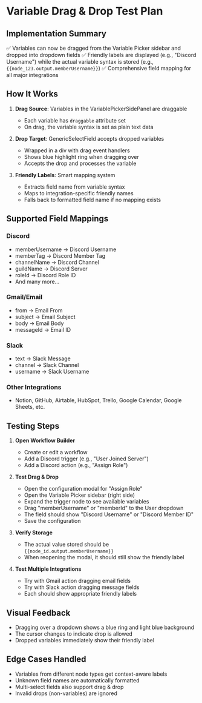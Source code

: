 # Variable Drag & Drop Test Plan

## Implementation Summary
✅ Variables can now be dragged from the Variable Picker sidebar and dropped into dropdown fields
✅ Friendly labels are displayed (e.g., "Discord Username") while the actual variable syntax is stored (e.g., `{{node_123.output.memberUsername}}`)
✅ Comprehensive field mapping for all major integrations

## How It Works

1. **Drag Source**: Variables in the VariablePickerSidePanel are draggable
   - Each variable has `draggable` attribute set
   - On drag, the variable syntax is set as plain text data

2. **Drop Target**: GenericSelectField accepts dropped variables
   - Wrapped in a div with drag event handlers
   - Shows blue highlight ring when dragging over
   - Accepts the drop and processes the variable

3. **Friendly Labels**: Smart mapping system
   - Extracts field name from variable syntax
   - Maps to integration-specific friendly names
   - Falls back to formatted field name if no mapping exists

## Supported Field Mappings

### Discord
- memberUsername → Discord Username
- memberTag → Discord Member Tag
- channelName → Discord Channel
- guildName → Discord Server
- roleId → Discord Role ID
- And many more...

### Gmail/Email
- from → Email From
- subject → Email Subject
- body → Email Body
- messageId → Email ID

### Slack
- text → Slack Message
- channel → Slack Channel
- username → Slack Username

### Other Integrations
- Notion, GitHub, Airtable, HubSpot, Trello, Google Calendar, Google Sheets, etc.

## Testing Steps

1. **Open Workflow Builder**
   - Create or edit a workflow
   - Add a Discord trigger (e.g., "User Joined Server")
   - Add a Discord action (e.g., "Assign Role")

2. **Test Drag & Drop**
   - Open the configuration modal for "Assign Role"
   - Open the Variable Picker sidebar (right side)
   - Expand the trigger node to see available variables
   - Drag "memberUsername" or "memberId" to the User dropdown
   - The field should show "Discord Username" or "Discord Member ID"
   - Save the configuration

3. **Verify Storage**
   - The actual value stored should be `{{node_id.output.memberUsername}}`
   - When reopening the modal, it should still show the friendly label

4. **Test Multiple Integrations**
   - Try with Gmail action dragging email fields
   - Try with Slack action dragging message fields
   - Each should show appropriate friendly labels

## Visual Feedback
- Dragging over a dropdown shows a blue ring and light blue background
- The cursor changes to indicate drop is allowed
- Dropped variables immediately show their friendly label

## Edge Cases Handled
- Variables from different node types get context-aware labels
- Unknown field names are automatically formatted
- Multi-select fields also support drag & drop
- Invalid drops (non-variables) are ignored